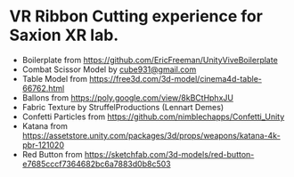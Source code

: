 # VR Ribbon Cutting experience for Saxion XR lab.

- Boilerplate from https://github.com/EricFreeman/UnityViveBoilerplate
- Combat Scissor Model by cube931@gmail.com
- Table Model from https://free3d.com/3d-model/cinema4d-table-66762.html
- Ballons from https://poly.google.com/view/8kBCtHphxJU
- Fabric Texture by StruffelProductions (Lennart Demes)
- Confetti Particles from https://github.com/nimblechapps/Confetti_Unity
- Katana from https://assetstore.unity.com/packages/3d/props/weapons/katana-4k-pbr-121020
- Red Button from https://sketchfab.com/3d-models/red-button-e7685cccf7364682bc6a7883d0b8c503